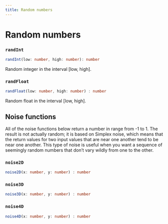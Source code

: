 ```yaml
---
title: Random numbers 
---
```

# Random numbers

### `randInt`
```typescript
randInt(low: number, high: number): number
```
Random integer in the interval [low, high].

### `randFloat`
```typescript
randFloat(low: number, high: number) : number
```
Random float in the interval [low, high].

## Noise functions
All of the noise functions below return a number in range from -1 to 1. The result is not actually random; it is based on Simplex noise, which means that the return values for two input values that are near one another tend to be near one another. This type of noise is useful when you want a sequence of seemingly random numbers that don’t vary wildly from one to the other.

### `noise2D`
```typescript
noise2D(x: number, y: number) : number
```

### `noise3D`
```typescript
noise3D(x: number, y: number) : number
```

### `noise4D`
```typescript
noise4D(x: number, y: number) : number
```
